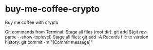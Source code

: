 # buy-me-coffee-crypto
Buy me coffee with crypto

Git commands from Terminal: 
    Stage all files (root dir): git add $(git rev-parse --show-toplevel)
    Stage all files: git add -A
    Records file to version history: git commit -m "[Commit message]"
    